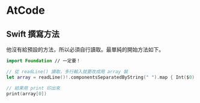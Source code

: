 # AtCode

## Swift 撰寫方法

他沒有給預設的方法，所以必須自行讀取。最單純的開始方法如下。

``` swift
import Foundation // 一定要！

// 從 readLine() 讀取，多行輸入就要改成用 array 裝
let array = readLine()!.componentsSeparatedByString(" ").map { Int($0)! }

// 結果用 print 印出來
print(array[0])
```
